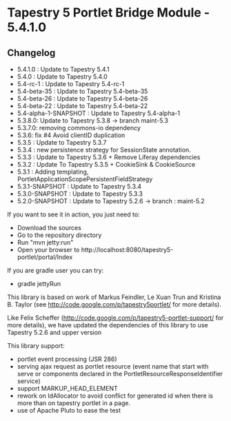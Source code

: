 # Tapestry 5 Portlet Bridge Module - 5.4.1.0


## Changelog
- 5.4.1.0 : Update to Tapestry 5.4.1
- 5.4.0 : Update to Tapestry 5.4.0
- 5.4-rc-1 : Update to Tapestry 5.4-rc-1
- 5.4-beta-35 : Update to Tapestry 5.4-beta-35
- 5.4-beta-26 : Update to Tapestry 5.4-beta-26
- 5.4-beta-22 : Update to Tapestry 5.4-beta-22 
- 5.4-alpha-1-SNAPSHOT : Update to Tapestry 5.4-alpha-1 
- 5.3.8.0: Update to Tapestry 5.3.8 -> branch maint-5.3
- 5.3.7.0: removing commons-io dependency 
- 5.3.6: fix #4 Avoid clientID duplication 
- 5.3.5 : Update to Tapestry 5.3.7 
- 5.3.4 : new persistence strategy for SessionState annotation.
- 5.3.3 : Update to Tapestry 5.3.6 + Remove Liferay dependencies     
- 5.3.2 : Update To Tapestry 5.3.5 + CookieSink & CookieSource 		
- 5.3.1 : Adding templating, PortletApplicationScopePersistentFieldStrategy
- 5.3.1-SNAPSHOT : Update to Tapestry 5.3.4 
- 5.3.0-SNAPSHOT : Update to Tapestry 5.3.3
- 5.2.0-SNAPSHOT : Update to Tapestry 5.2.6 -> branch : maint-5.2

If you want to see it in action, you just need to:
- Download the sources
- Go to the repository directory
- Run "mvn jetty:run"
- Open your browser to http://localhost:8080/tapestry5-portlet/portal/Index

If you are gradle user you can try:
- gradle jettyRun


This library is based on work of Markus Feindler, Le Xuan Trun and Kristina B. Taylor 
(see http://code.google.com/p/tapestry5portlet/ for more details).

Like Felix Scheffer (http://code.google.com/p/tapestry5-portlet-support/ for more details), 
we have updated the dependencies of this library to use Tapestry 5.2.6 and upper version

This library support:
- portlet event processing (JSR 286)
- serving ajax request as portlet resource (event name that start with serve or components declared in the PortletResourceResponseIdentifier service)
- support MARKUP_HEAD_ELEMENT
- rework on IdAllocator to avoid conflict for generated id when there is more than on tapestry portlet in a page. 
- use of Apache Pluto to ease the test 
	

